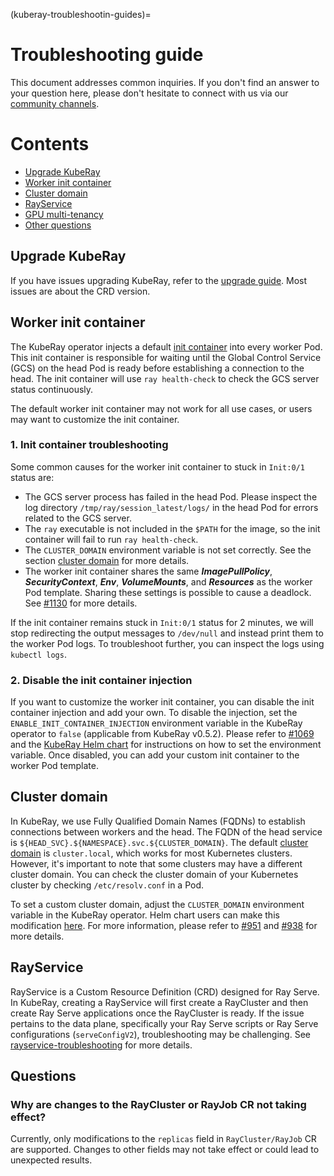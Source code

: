 (kuberay-troubleshootin-guides)=

# Troubleshooting guide

This document addresses common inquiries.
If you don't find an answer to your question here, please don't hesitate to connect with us via our [community channels](https://github.com/ray-project/kuberay#getting-involved).

# Contents

- [Upgrade KubeRay](#upgrade-kuberay)
- [Worker init container](#worker-init-container)
- [Cluster domain](#cluster-domain)
- [RayService](#rayservice)
- [GPU multi-tenancy](#gpu-multitenancy)
- [Other questions](#questions)

## Upgrade KubeRay

If you have issues upgrading KubeRay, refer to the [upgrade guide](#kuberay-upgrade-guide).
Most issues are about the CRD version.

## Worker init container

The KubeRay operator injects a default [init container](https://kubernetes.io/docs/concepts/workloads/pods/init-containers/) into every worker Pod. 
This init container is responsible for waiting until the Global Control Service (GCS) on the head Pod is ready before establishing a connection to the head.
The init container will use `ray health-check` to check the GCS server status continuously.

The default worker init container may not work for all use cases, or users may want to customize the init container.

### 1. Init container troubleshooting

Some common causes for the worker init container to stuck in `Init:0/1` status are:

* The GCS server process has failed in the head Pod. Please inspect the log directory `/tmp/ray/session_latest/logs/` in the head Pod for errors related to the GCS server.
* The `ray` executable is not included in the `$PATH` for the image, so the init container will fail to run `ray health-check`.
* The `CLUSTER_DOMAIN` environment variable is not set correctly. See the section [cluster domain](#cluster-domain) for more details.
* The worker init container shares the same ***ImagePullPolicy***, ***SecurityContext***, ***Env***, ***VolumeMounts***, and ***Resources*** as the worker Pod template. Sharing these settings is possible to cause a deadlock. See [#1130](https://github.com/ray-project/kuberay/issues/1130) for more details.

If the init container remains stuck in `Init:0/1` status for 2 minutes, we will stop redirecting the output messages to `/dev/null` and instead print them to the worker Pod logs.
To troubleshoot further, you can inspect the logs using `kubectl logs`.

### 2. Disable the init container injection

If you want to customize the worker init container, you can disable the init container injection and add your own.
To disable the injection, set the `ENABLE_INIT_CONTAINER_INJECTION` environment variable in the KubeRay operator to `false` (applicable from KubeRay v0.5.2).
Please refer to [#1069](https://github.com/ray-project/kuberay/pull/1069) and the [KubeRay Helm chart](https://github.com/ray-project/kuberay/blob/ddb5e528c29c2e1fb80994f05b1bd162ecbaf9f2/helm-chart/kuberay-operator/values.yaml#L83-L87) for instructions on how to set the environment variable.
Once disabled, you can add your custom init container to the worker Pod template.

## Cluster domain

In KubeRay, we use Fully Qualified Domain Names (FQDNs) to establish connections between workers and the head.
The FQDN of the head service is `${HEAD_SVC}.${NAMESPACE}.svc.${CLUSTER_DOMAIN}`.
The default [cluster domain](https://kubernetes.io/docs/tasks/administer-cluster/dns-custom-nameservers/#introduction) is `cluster.local`, which works for most Kubernetes clusters.
However, it's important to note that some clusters may have a different cluster domain.
You can check the cluster domain of your Kubernetes cluster by checking `/etc/resolv.conf` in a Pod.

To set a custom cluster domain, adjust the `CLUSTER_DOMAIN` environment variable in the KubeRay operator.
Helm chart users can make this modification [here](https://github.com/ray-project/kuberay/blob/ddb5e528c29c2e1fb80994f05b1bd162ecbaf9f2/helm-chart/kuberay-operator/values.yaml#L88-L91).
For more information, please refer to [#951](https://github.com/ray-project/kuberay/pull/951) and [#938](https://github.com/ray-project/kuberay/pull/938) for more details.

## RayService

RayService is a Custom Resource Definition (CRD) designed for Ray Serve. In KubeRay, creating a RayService will first create a RayCluster and then
create Ray Serve applications once the RayCluster is ready. If the issue pertains to the data plane, specifically your Ray Serve scripts 
or Ray Serve configurations (`serveConfigV2`), troubleshooting may be challenging. See [rayservice-troubleshooting](kuberay-raysvc-troubleshoot) for more details.

## Questions

### Why are changes to the RayCluster or RayJob CR not taking effect?

Currently, only modifications to the `replicas` field in `RayCluster/RayJob` CR are supported. Changes to other fields may not take effect or could lead to unexpected results.

